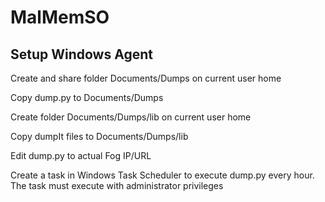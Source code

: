 # MalMemSO

## Setup Windows Agent

Create and share folder Documents/Dumps on current user home

Copy dump.py to Documents/Dumps

Create folder Documents/Dumps/lib on current user home

Copy dumpIt files to Documents/Dumps/lib

Edit dump.py to actual Fog IP/URL 

Create a task in Windows Task Scheduler to execute dump.py every hour. The task must execute with administrator privileges 

